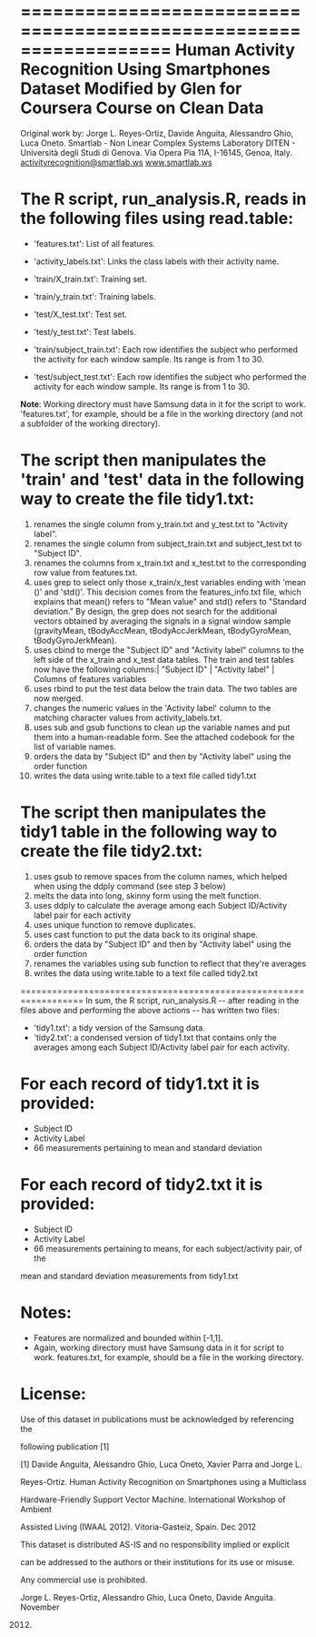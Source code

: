 ==================================================================
Human Activity Recognition Using Smartphones Dataset
**Modified by Glen for Coursera Course on Clean Data**
==================================================================
Original work by:
Jorge L. Reyes-Ortiz, Davide Anguita, Alessandro Ghio, Luca Oneto.
Smartlab - Non Linear Complex Systems Laboratory
DITEN - Università degli Studi di Genova.
Via Opera Pia 11A, I-16145, Genoa, Italy.
activityrecognition@smartlab.ws
www.smartlab.ws


The R script, run_analysis.R, reads in the following files using read.table:
==================================================================

- 'features.txt': List of all features.

- 'activity_labels.txt': Links the class labels with their activity name.

- 'train/X_train.txt': Training set.

- 'train/y_train.txt': Training labels.

- 'test/X_test.txt': Test set.

- 'test/y_test.txt': Test labels.

- 'train/subject_train.txt': Each row identifies the subject who performed the activity for each window sample. Its range is from 1 to 30.

- 'test/subject_test.txt': Each row identifies the subject who performed the activity for each window sample. Its range is from 1 to 30.

**Note**: Working directory must have Samsung data in it for the script to work. 'features.txt', for example, should be a file in the working directory (and not a subfolder of the working directory).

The script then manipulates the 'train' and 'test' data in the following way to create the file tidy1.txt:
======================================
1. renames the single column from y_train.txt and y_test.txt to "Activity label".
2. renames the single column from subject_train.txt and subject_test.txt to "Subject ID".
3. renames the columns from x_train.txt and x_test.txt to the corresponding row value from features.txt. 
4. uses grep to select only those x_train/x_test variables ending with 'mean ()' and 'std()'. This decision comes from the features_info.txt file, which explains that mean() refers to "Mean value" and std() refers to "Standard deviation." By design, the grep does not search for the additional vectors obtained by averaging the signals in a signal window sample (gravityMean, tBodyAccMean, tBodyAccJerkMean, tBodyGyroMean, tBodyGyroJerkMean).
5. uses cbind to merge the "Subject ID" and "Activity label" columns to the left side of the x_train and x_test data tables. The train and test tables now have the following columns:| "Subject ID" | "Activity label" | Columns of features variables
6. uses rbind to put the test data below the train data. The two tables are now merged.
7. changes the numeric values in the 'Activity label' column to the matching character values from activity_labels.txt.
8. uses sub and gsub functions to clean up the variable names and put them into a human-readable form. See the attached codebook for the list of variable names.
9. orders the data by "Subject ID" and then by "Activity label" using the order function
10. writes the data using write.table to a text file called tidy1.txt

The script then manipulates the tidy1 table in the following way to create the file tidy2.txt:
======================================
1. uses gsub to remove spaces from the column names, which helped when using the ddply command (see step 3 below)
2. melts the data into long, skinny form using the melt function.
3. uses ddply to calculate the average among each Subject ID/Activity label pair for each activity
4. uses unique function to remove duplicates.
5. uses cast function to put the data back to its original shape. 
6. orders the data by "Subject ID" and then by "Activity label" using the order function
7. renames the variables using sub function to reflect that they're averages
8. writes the data using write.table to a text file called tidy2.txt

==================================================================
In sum, the R script, run_analysis.R -- after reading in the files above and performing the above actions -- has written two files: 

- 'tidy1.txt': a tidy version of the Samsung data.
- 'tidy2.txt': a condensed version of tidy1.txt that contains only the averages among each Subject ID/Activity label pair for each activity.

For each record of tidy1.txt it is provided:
======================================

- Subject ID
- Activity Label
- 66 measurements pertaining to mean and standard deviation

For each record of tidy2.txt it is provided:
======================================

- Subject ID
- Activity Label
- 66 measurements pertaining to means, for each subject/activity pair, of the 

mean and standard deviation measurements from tidy1.txt

Notes: 
======
- Features are normalized and bounded within [-1,1].
- Again, working directory must have Samsung data in it for script to work. features.txt, for example, should be a file in the working directory.

License:
========
Use of this dataset in publications must be acknowledged by referencing the 

following publication [1] 

[1] Davide Anguita, Alessandro Ghio, Luca Oneto, Xavier Parra and Jorge L. 

Reyes-Ortiz. Human Activity Recognition on Smartphones using a Multiclass 

Hardware-Friendly Support Vector Machine. International Workshop of Ambient 

Assisted Living (IWAAL 2012). Vitoria-Gasteiz, Spain. Dec 2012

This dataset is distributed AS-IS and no responsibility implied or explicit 

can be addressed to the authors or their institutions for its use or misuse. 

Any commercial use is prohibited.

Jorge L. Reyes-Ortiz, Alessandro Ghio, Luca Oneto, Davide Anguita. November 

2012.
